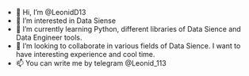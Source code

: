 - 👋 Hi, I’m @LeonidD13
- 👀 I’m interested in Data Siense 
- 🌱 I’m currently learning Python, different libraries of Data Sience and Data Engineer tools.
- 💞️ I’m looking to collaborate in various fields of Data Sience. I want to have interesting experience and cool time. 
- 📫 You can write me by telegram @Leonid_113

<!---
LeonidD13/LeonidD13 is a ✨ special ✨ repository because its `README.md` (this file) appears on your GitHub profile.
You can click the Preview link to take a look at your changes.
--->
